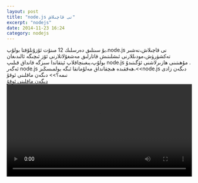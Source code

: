 ```yaml
---
layout: post
title: "node.js نى قاچىلاش"
excerpt: "nodejs"
date: 2014-11-23 16:24
category: nodejs
---
```

<style>
video{
width:100%;
height:auto;
}
</style>
بۇ سىنلىق دەرسلىك 12 مىنۇت ئۇزۇنلۇقتا بولۇپ،node.js نى قاچىلاش،نەشىر تەكشۈرۈش،مودىللارنى ئىشلىتىش قاتارلىق مەشغۇلاتلارنى ئۆز ئىچىگە ئالىدىغان بولۇپ،يىغىنچاقلاپ ئيتقاندا سىزگە قانداق قىلىپ node.js مۇھىتىنى ھازىرلاشنى ئۈگىتىدۇ
.
<br>
ئەگەر node.js ھەققىدە ھىچقانداق مەلۇماتقا ئىگە بولمىسڭىز،<<node.js دىگەن زادى نىمە؟>> دىگەن ماقلىنى ئوقۇ
<br>
<a href="http://tormahiri.github.io/blog/javascript/2014/11/23/nodejs-hakkida-tormahiri.html">دىگەن ماقلىنى ئوقۇ
<video   controls>
  <source  src="http://bilig.cc/course/27/lesson/200/media" type="video/mp4">
 

</video>
